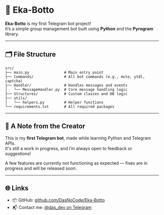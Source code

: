 # 🤖 Eka-Botto

**Eka-Botto** is my first Telegram bot project!  
It’s a simple group management bot built using **Python** and the **Pyrogram** library.

---

## 🗂 File Structure

```
src/
├── main.py                # Main entry point
├── Commands/              # All bot commands (e.g., mute, ytdl, captcha)
├── Handler/               # Handles messages and events
│   └── MessageHandler.py  # Core message handling logic
├── Structures/            # Custom classes and DB logic
├── utils/
│   └── helpers.py         # Helper functions
└── requirements.txt       # All required packages
```

---

## 💬 A Note from the Creator

This is my **first Telegram bot**, made while learning Python and Telegram APIs.  
It's still a work in progress, and I’m always open to feedback or suggestions!

A few features are currently not functioning as expected — fixes are in progress and will be released soon.

---

## 🌐 Links

- 📦 GitHub: [github.com/DasNoCode/Eka-Botto](https://github.com/DasNoCode/Eka-Botto)
- 📬 Contact me: [@das_dev on Telegram](https://t.me/das_dev)
